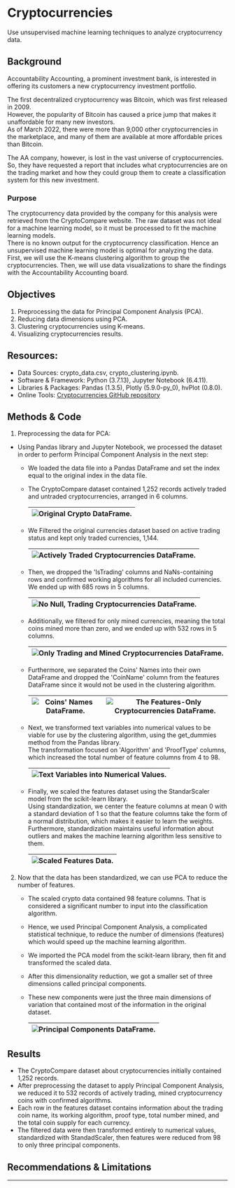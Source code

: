 # Cryptocurrencies
Use unsupervised machine learning techniques to analyze cryptocurrency data.

## Background

Accountability Accounting, a prominent investment bank, is interested in offering its customers a new cryptocurrency investment portfolio. <br>

The first decentralized cryptocurrency was Bitcoin, which was first released in 2009. <br>
However, the popularity of Bitcoin has caused a price jump that makes it unaffordable for many new investors. <br>
As of March 2022, there were more than 9,000 other cryptocurrencies in the marketplace, and many of them are available at more affordable prices than Bitcoin.<br>

The AA company, however, is lost in the vast universe of cryptocurrencies. So, they have requested a report that includes what cryptocurrencies are on the trading market and how they could group them to create a classification system for this new investment. <br>


### Purpose
The cryptocurrency data provided by the company for this analysis were retrieved from the CryptoCompare website. The raw dataset was not ideal for a machine learning model, so it must be processed to fit the machine learning models. <br>
There is no known output for the cryptocurrency classification. Hence an unsupervised machine learning model is optimal for analyzing the data. <br>
First, we will use the K-means clustering algorithm to group the cryptocurrencies. Then, we will use data visualizations to share the findings with the Accountability Accounting board. 


## Objectives
1. Preprocessing the data for Principal Component Analysis (PCA).
2. Reducing data dimensions using PCA.
3. Clustering cryptocurrencies using K-means.
4. Visualizing cryptocurrencies results. 



## Resources: 
- Data Sources: crypto_data.csv, crypto_clustering.ipynb.
- Software & Framework: Python (3.7.13), Jupyter Notebook (6.4.11).
- Libraries & Packages: Pandas (1.3.5), Plotly (5.9.0-py_0), hvPlot (0.8.0).
- Online Tools: [Cryptocurrencies GitHub repository](https://github.com/Magzzie/Cryptocurrencies)


## Methods & Code

1. Preprocessing the data for PCA:
- Using Pandas library and Jupyter Notebook, we processed the dataset in order to perform Principal Component Analysis in the next step:
    - We loaded the data file into a Pandas DataFrame and set the index equal to the original index in the data file. 
    - The CryptoCompare dataset contained 1,252 records actively traded and untraded cryptocurrencies, arranged in 6 columns. <br>
    
        |![Original Crypto DataFrame.](./Images/crypto_original_df.png)|
        |-|
    
    - We Filtered the original currencies dataset based on active trading status and kept only traded currencies, 1,144. <br>
    
        |![Actively Traded Cryptocurrencies DataFrame.](./Images/crypto_traded_df.png)|
        |-|
    
    - Then, we dropped the 'IsTrading' columns and NaNs-containing rows and confirmed working algorithms for all included currencies. We ended up with 685 rows in 5 columns. <br>
    
        |![No Null, Trading Cryptocurrencies DataFrame.](./Images/traded_nonull_df.png)|
        |-|
    
    - Additionally, we filtered for only mined currencies, meaning the total coins mined more than zero, and we ended up with 532 rows in 5 columns. <br>
    
        |![Only Trading and Mined Cryptocurrencies DataFrame.](./Images/mined_traded_df.png)|
        |-|
    
    - Furthermore, we separated the Coins' Names into their own DataFrame and dropped the 'CoinName' column from the features DataFrame since it would not be used in the clustering algorithm.<br>  
      
        |![Coins' Names DataFrame.](./Images/coin_name_df.png)| ![The Features-Only Cryptocurrencies DataFrame.](./Images/mt_features_df.png) |
        |-|-|
    
    - Next, we transformed text variables into numerical values to be viable for use by the clustering algorithm, using the get_dummies method from the Pandas library.<br> The transformation focused on 'Algorithm' and 'ProofType' columns, which increased the total number of feature columns from 4 to 98. <br>
    
        |![Text Variables into Numerical Values.](./Images/X_dataframe.png)|
        |-|
    
    - Finally, we scaled the features dataset using the StandarScaler model from the scikit-learn library. <br> Using standardization, we center the feature columns at mean 0 with a standard deviation of 1 so that the feature columns take the form of a normal distribution, which makes it easier to learn the weights. <br>Furthermore, standardization maintains useful information about outliers and makes the machine learning algorithm less sensitive to them.<br>
    
        |![Scaled Features Data.](./Images/X_scaled.png)|
        |-|
        
2. Now that the data has been standardized, we can use PCA to reduce the number of features.
    - The scaled crypto data contained 98 feature columns. That is considered a significant number to input into the classification algorithm. 
    - Hence, we used Principal Component Analysis, a complicated statistical technique, to reduce the number of dimensions (features) which would speed up the machine learning algorithm. 
    - We imported the PCA model from the scikit-learn library, then fit and transformed the scaled data. 
    - After this dimensionality reduction, we got a smaller set of three dimensions called principal components. 
    - These new components were just the three main dimensions of variation that contained most of the information in the original dataset.
    
        |![Principal Components DataFrame.](./Images/X_pca_df.png)|
        |-|






## Results 

- The CryptoCompare dataset about cryptocurrencies initially contained 1,252 records. 
- After preprocessing the dataset to apply Principal Component Analysis, we reduced it to 532 records of actively trading, mined cryptocurrency coins with confirmed algorithms. 
- Each row in the features dataset contains information about the trading coin name, its working algorithm, proof type, total number mined, and the total coin supply for each currency. 
- The filtered data were then transformed entirely to numerical values, standardized with StandadScaler, then features were reduced from 98 to only three principal components. 










## Recommendations & Limitations






---
